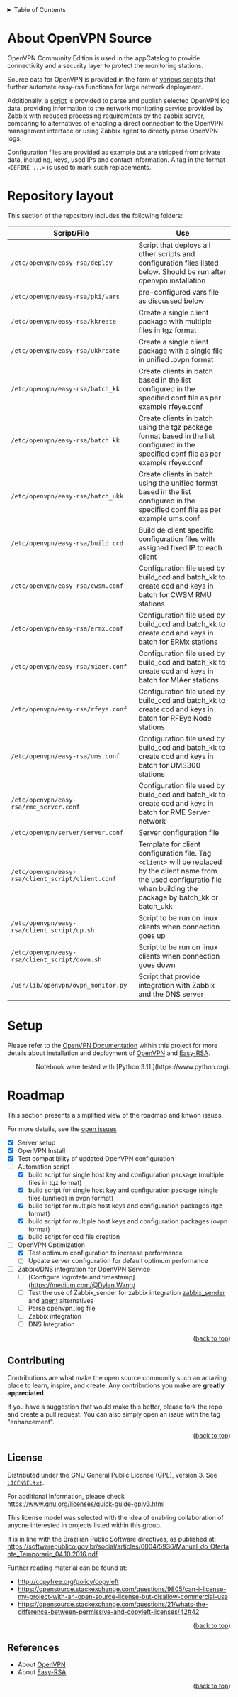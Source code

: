 <details>
  <summary>Table of Contents</summary>
  <ol>
    <li><a href="#about-openvpn-source">About OpenVPN Source</a></li>
    <li><a href="#repository-layout">Repository Layout</a></li>
    <li><a href="#setup">Setup</a></li>
    <li><a href="#roadmap">Roadmap</a></li>
    <li><a href="#contributing">Contributing</a></li>
    <li><a href="#license">License</a></li>
    <li><a href="#references">References</a></li>
  </ol>
</details>

# About OpenVPN Source

OpenVPN Community Edition is used in the appCatalog to provide connectivity and a security layer to protect the monitoring stations.

Source data for OpenVPN is provided in the form of [various scripts](./root/etc/openvpn/easy-rsa/) that further automate easy-rsa functions for large network deployment.

Additionally, a [script](./root/usr/lib/openvpn/ovpn_monitor.py) is provided to parse and publish selected OpenVPN log data, providing information to the network monitoring service provided by Zabbix with reduced processing requirements by the zabbix server, comparing to alternatives of enabling a direct connection to the OpenVPN management interface or using Zabbix agent to directly parse OpenVPN logs.

Configuration files are provided as example but are stripped from private data, including, keys, used IPs and contact information. A tag in the format `<DEFINE ...>` is used to mark such replacements.


# Repository layout

This section of the repository includes the following folders:

| Script/File                                       | Use |
| ------------------------------------------------- | -- |
| `/etc/openvpn/easy-rsa/deploy`                    | Script that deploys all other scripts and configuration files listed below. Should be run after openvpn installation  |
| `/etc/openvpn/easy-rsa/pki/vars`                  | pre-configured vars file as discussed below |
| `/etc/openvpn/easy-rsa/kkreate`                   | Create a single client package with multiple files in tgz format |
| `/etc/openvpn/easy-rsa/ukkreate`                  | Create a single client package with a single file in unified .ovpn format |
| `/etc/openvpn/easy-rsa/batch_kk`                  | Create clients in batch based in the list configured in the specified conf file as per example rfeye.conf |
| `/etc/openvpn/easy-rsa/batch_kk`                  | Create clients in batch using the tgz package format based in the list configured in the specified conf file as per example rfeye.conf |
| `/etc/openvpn/easy-rsa/batch_ukk`                 | Create clients in batch using the unified format based in the list configured in the specified conf file as per example ums.conf |
| `/etc/openvpn/easy-rsa/build_ccd`                 | Build de client specific configuration files with assigned fixed IP to each client |
| `/etc/openvpn/easy-rsa/cwsm.conf` | Configuration file used by build_ccd and batch_kk to create ccd and keys in batch for CWSM RMU stations |
| `/etc/openvpn/easy-rsa/ermx.conf` | Configuration file used by build_ccd and batch_kk to create ccd and keys in batch for ERMx stations |
| `/etc/openvpn/easy-rsa/miaer.conf` | Configuration file used by build_ccd and batch_kk to create ccd and keys in batch for MIAer stations |
| `/etc/openvpn/easy-rsa/rfeye.conf` | Configuration file used by build_ccd and batch_kk to create ccd and keys in batch for RFEye Node stations |
| `/etc/openvpn/easy-rsa/ums.conf` | Configuration file used by build_ccd and batch_kk to create ccd and keys in batch for UMS300 stations |
| `/etc/openvpn/easy-rsa/rme_server.conf` |Configuration file used by build_ccd and batch_kk to create ccd and keys in batch for RME Server network |
| `/etc/openvpn/server/server.conf`                 | Server configuration file |
| `/etc/openvpn/easy-rsa/client_script/client.conf` | Template for client configuration file. Tag `<client>` will be replaced by the client name from the used configuratio file when building the package by batch_kk or batch_ukk|
| `/etc/openvpn/easy-rsa/client_script/up.sh`       | Script to be run on linux clients when connection goes up |
| `/etc/openvpn/easy-rsa/client_script/down.sh`     | Script to be run on linux clients when connection goes down |
| `/usr/lib/openvpn/ovpn_monitor.py`     | Script that provide integration with Zabbix and the DNS server |


# Setup

Please refer to the [OpenVPN Documentation](../../docs/ovpn/README.md) within this project for more details about installation and deployment of [OpenVPN](https://openvpn.net/community/) and [Easy-RSA](https://github.com/OpenVPN/easy-rsa).

<p align="right"; font="bold"; color="green">Notebook were tested with [Python 3.11 ](https://www.python.org).

# Roadmap

This section presents a simplified view of the roadmap and knwon issues.

For more details, see the [open issues](https://github.com/FSLobao/RF.Fusion/issues) 

* [x] Server setup
* [x] OpenVPN Install
* [x] Test compatibility of updated OpenVPN configuration
* [ ] Automation script
  * [x] build script for single host key and configuration package (multiple files in tgz format)
  * [x] build script for single host key and configuration package (single files (unified) in ovpn format)
  * [x] build script for multiple host keys and configuration packages (tgz format)
  * [x] build script for multiple host keys and configuration packages (ovpn format)
  * [x] build script for ccd file creation
* [ ] OpenVPN Optimization
  * [x] Test optimum configuration to increase performance
  * [ ] Update server configuration for default optimum perfornance
* [ ] Zabbix/DNS integration for OpenVPN Service
  * [ ] [Configure logrotate and timestamp](https://medium.com/@Dylan.Wang/
  * [ ] Test the use of Zabbix_sender for zabbix integration [zabbix_sender](https://www.zabbix.com/documentation/6.4/en/manpages/zabbix_sender?hl=zabbix_sender) and [agent](https://www.zabbix.com/documentation/current/en/manual/config/items/itemtypes/log_items) alternatives
  * [ ] Parse openvpn_log file
  * [ ] Zabbix integration
  * [ ] DNS Integration

<p align="right">(<a href="#indexerd-md-top">back to top</a>)</p>

<!-- CONTRIBUTING -->
## Contributing

Contributions are what make the open source community such an amazing place to learn, inspire, and create. Any contributions you make are **greatly appreciated**.

If you have a suggestion that would make this better, please fork the repo and create a pull request. You can also simply open an issue with the tag "enhancement".

<p align="right">(<a href="#indexerd-md-top">back to top</a>)</p>

<!-- LICENSE -->
## License

Distributed under the GNU General Public License (GPL), version 3. See [`LICENSE.txt`](../../LICENSE).

For additional information, please check <https://www.gnu.org/licenses/quick-guide-gplv3.html>

This license model was selected with the idea of enabling collaboration of anyone interested in projects listed within this group.

It is in line with the Brazilian Public Software directives, as published at: <https://softwarepublico.gov.br/social/articles/0004/5936/Manual_do_Ofertante_Temporario_04.10.2016.pdf>

Further reading material can be found at:
* <http://copyfree.org/policy/copyleft>
* <https://opensource.stackexchange.com/questions/9805/can-i-license-my-project-with-an-open-source-license-but-disallow-commercial-use>
* <https://opensource.stackexchange.com/questions/21/whats-the-difference-between-permissive-and-copyleft-licenses/42#42>

<p align="right">(<a href="#indexerd-md-top">back to top</a>)</p>


<!-- ACKNOWLEDGMENTS -->
## References

* About [OpenVPN](https://openvpn.net/community/)
* About [Easy-RSA](https://github.com/OpenVPN/easy-rsa)

<p align="right">(<a href="#indexerd-md-top">back to top</a>)</p>

